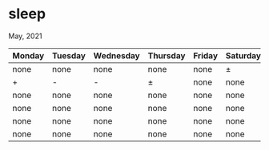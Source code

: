 # sleep
May, 2021

 Monday  | Tuesday  | Wednesday | Thursday | Friday | Saturday | Sunday
 ---     | ---      | ---       | ---      | ---    | ---      | ---
 none     | none      | none       | none      | none    | ±        | +
 &#013; + | -         | -          | ±         | none    | none     | none
 &#013; none | none      | none       | none      | none    | none     | none
 &#013; none | none      | none       | none      | none    | none     | none
 &#013; none | none      | none       | none      | none    | none     | none
 &#013; none | none      | none       | none      | none    | none     | none
